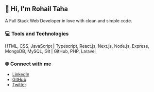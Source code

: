 
## 👋 Hi, I'm Rohail Taha

A Full Stack Web Developer in love with clean and simple code.

### 💻 Tools and Technologies
HTML, CSS, JavaScript | Typescript, React.js, Next.js, Node.js, Express, MongoDB, MySQL, Git | GitHub, PHP, Laravel


### 🌐 Connect with me

- [LinkedIn](https://github.com/rohailtaha/rohailtaha/blob/main/linkedin.svg)
- [GitHub](https://github.com/rohailtaha/rohailtaha/blob/main/github.svg)
- [Twitter](https://twitter.com/rohail_taha)
